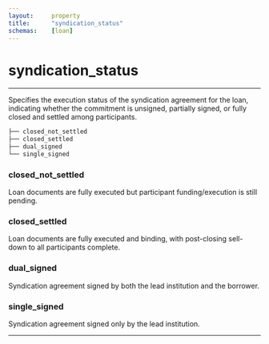 ```yaml
---
layout:     property
title:      "syndication_status"
schemas:    [loan]
---
```


# syndication_status

---

Specifies the execution status of the syndication agreement for the loan, indicating whether the commitment is unsigned, partially signed, or fully closed and settled among participants.

```bash
├── closed_not_settled
├── closed_settled
├── dual_signed
└── single_signed
```

### closed_not_settled
Loan documents are fully executed but participant funding/execution is still pending.

### closed_settled
Loan documents are fully executed and binding, with post-closing sell-down to all participants complete.

### dual_signed
Syndication agreement signed by both the lead institution and the borrower.

### single_signed
Syndication agreement signed only by the lead institution.

--- 